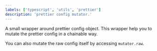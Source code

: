 ```yaml
---
labels: ['typescript', 'utils', 'prettier']
description: 'prettier config mutator.'
---
```


A small wrapper around prettier config object.
This wrapper help you to mutate the prettier config in a chainable way.

You can also mutate the raw config itself by accessing `mutator.raw`.
